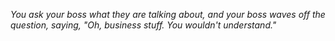 
*You ask your boss what they are talking about, and your boss waves off the question, saying,
"Oh, business stuff. You wouldn't understand."*